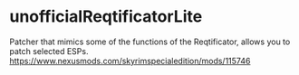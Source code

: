 # unofficialReqtificatorLite
Patcher that mimics some of the functions of the Reqtificator, allows you to patch selected ESPs. https://www.nexusmods.com/skyrimspecialedition/mods/115746
